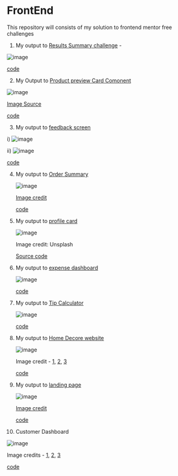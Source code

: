 # FrontEnd
This repository will consists of my solution to frontend mentor free challenges

1. My output to [Results Summary challenge](https://www.frontendmentor.io/challenges/results-summary-component-CE_K6s0maV) -

![image](https://github.com/Ankhi12/FrontEnd/assets/124775002/186ae0b3-261c-4098-a9b6-51fc775e0ef4)

[code](https://github.com/Ankhi12/FrontEnd/tree/main/1stChallenge)

2. My Output to [Product preview Card Comonent](https://www.frontendmentor.io/challenges/product-preview-card-component-GO7UmttRfa)

![image](https://github.com/Ankhi12/FrontEnd/assets/124775002/d977e2c3-8c1d-418f-b8b8-106c6df1e946)


[Image Source](https://unsplash.com/photos/4i9ef6xU738)

[code](https://github.com/Ankhi12/FrontEnd/tree/main/2ndChallenge)

3. My output to [feedback screen](https://www.frontendmentor.io/challenges/interactive-rating-component-koxpeBUmI)


i) ![image](https://github.com/Ankhi12/FrontEnd/assets/124775002/2161fbd3-d273-4442-bc17-1dcb9c18c530)



ii) ![image](https://github.com/Ankhi12/FrontEnd/assets/124775002/e9c17870-d3b3-4a9e-b635-8a7d2380cbc9)


[code](https://github.com/Ankhi12/FrontEnd/tree/main/3rdChallenge)

4. My output to [Order Summary](https://www.frontendmentor.io/challenges/order-summary-component-QlPmajDUj)

   ![image](https://github.com/Ankhi12/FrontEnd/assets/124775002/23de80ba-d5d4-457f-bee4-9f621333852d)

   [Image credit](https://www.freepik.com/free-vector/young-listening-music-korean-drawing-style-drawing_5684038.htm#query=person%20with%20headphone&position=2&from_view=search&track=ais)

   [code](https://github.com/Ankhi12/FrontEnd/blob/main/4thChallenge/ordersummary.html)

5. My output to [profile card](https://www.frontendmentor.io/challenges/profile-card-component-cfArpWshJ)

   ![image](https://github.com/Ankhi12/FrontEnd/assets/124775002/205adb2b-1e2d-44ee-853e-2b02684f9fba)


   Image credit: Unsplash

   [Source code](https://github.com/Ankhi12/FrontEnd/blob/main/5thChallenge/profile.html)

6. My output to [expense dashboard](https://www.frontendmentor.io/challenges/expenses-chart-component-e7yJBUdjwt)

   ![image](https://github.com/Ankhi12/FrontEnd/assets/124775002/6554209e-8971-4c95-819f-b5ab16088cd5)


   [code](https://github.com/Ankhi12/FrontEnd/blob/main/6thChallenge/expendeDashboard.html)

7. My output to [Tip Calculator](https://www.frontendmentor.io/challenges/tip-calculator-app-ugJNGbJUX)

   ![image](https://github.com/Ankhi12/FrontEnd/assets/124775002/4b1d4dfe-df46-4032-a2f8-c529bf6c5c84)

   [code](https://github.com/Ankhi12/FrontEnd/blob/main/7thChallenge/TipCalculator.html)

8. My output to [Home Decore website](https://www.frontendmentor.io/challenges/room-homepage-BtdBY_ENq)

   ![image](https://github.com/Ankhi12/FrontEnd/assets/124775002/b760c0fd-965b-4308-a1b0-d2b228a2ce1d)


   Image credit - [1](https://unsplash.com/photos/JIUjvqe2ZHg), [2](https://unsplash.com/photos/_HqHX3LBN18), [3](https://unsplash.com/photos/ljRiZl00n18)

   [code](https://github.com/Ankhi12/FrontEnd/blob/main/8thChallenge/homeDecore.html)

9. My output to [landing page](https://www.frontendmentor.io/challenges/space-tourism-multipage-website-gRWj1URZ3)

    ![image](https://github.com/Ankhi12/FrontEnd/assets/124775002/b22fbe63-2604-4fed-b804-ae49f7a0f7b2)

   [Image credit](https://unsplash.com/photos/vWBKt9Dto1g)

   [code](https://github.com/Ankhi12/FrontEnd/blob/main/9thChallenge/LandingPage.html)

10. Customer Dashboard

![image](https://github.com/Ankhi12/FrontEnd/assets/124775002/b6a24c44-27eb-4f2f-bae3-e1008218b670)

Image credits - [1](https://www.freepik.com/free-vector/people-design-illustration_4801091.htm#page=2&query=single%20female%20profile&position=12&from_view=search&track=ais), [2](https://www.freepik.com/free-vector/isolated-young-handsome-man-different-poses-white-background-illustration_36332651.htm#query=male%20profile&position=27&from_view=search&track=ais), [3](https://www.flaticon.com/free-icon/power-off_2529508)

[code](https://github.com/Ankhi12/FrontEnd/tree/main/11thChallenge)








